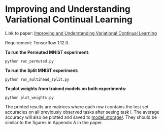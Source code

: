 # Improving and Understanding Variational Continual Learning

Link to paper: [Improving and Understanding Variational Continual Learning](https://arxiv.org/abs/1905.02099)

Requirement: Tensorflow 1.12.0.

**To run the Permuted MNIST experiment:**

	python run_permuted.py

**To run the Split MNIST experiment:**

	python run_multihead_split.py

**To plot weights from trained models on both experiments:**

	python plot_weights.py

The printed results are matrices where each row i contains the test set accuracies on all previously observed tasks after seeing task i. The average accuracy will also be plotted and saved to [model_storage/](model_storage/). They should be similar to the figures in Appendix A in the paper.
